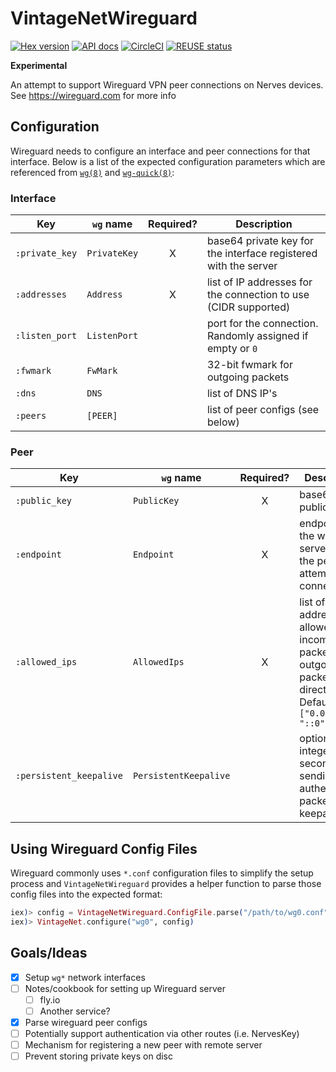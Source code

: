 # VintageNetWireguard

[![Hex version](https://img.shields.io/hexpm/v/vintage_net_wireguard.svg "Hex version")](https://hex.pm/packages/vintage_net_wireguard)
[![API docs](https://img.shields.io/hexpm/v/vintage_net_wireguard.svg?label=hexdocs "API docs")](https://hexdocs.pm/vintage_net_wireguard/VintageNetWireguard.html)
[![CircleCI](https://dl.circleci.com/status-badge/img/gh/nerves-networking/vintage_net_wireguard/tree/main.svg?style=svg)](https://dl.circleci.com/status-badge/redirect/gh/nerves-networking/vintage_net_wireguard/tree/main)
[![REUSE status](https://api.reuse.software/badge/github.com/nerves-networking/vintage_net_wireguard)](https://api.reuse.software/info/github.com/nerves-networking/vintage_net_wireguard)

**Experimental**

An attempt to support Wireguard VPN peer connections on Nerves devices. See
https://wireguard.com for more info

## Configuration
<!--- DOC !--->
Wireguard needs to configure an interface and peer connections for that
interface. Below is a list of the expected configuration parameters
which are referenced from [`wg(8)`](https://git.zx2c4.com/wireguard-tools/about/src/man/wg.8)
and [`wg-quick(8)`](https://git.zx2c4.com/wireguard-tools/about/src/man/wg-quick.8):

### Interface

| Key | `wg` name | Required? | Description |
| --- | --- | :---: | --- |
| `:private_key` | `PrivateKey` | X | base64 private key for the interface registered with the server |
| `:addresses` | `Address` | X | list of IP addresses for the connection to use (CIDR supported) |
| `:listen_port` | `ListenPort` | | port for the connection. Randomly assigned if empty or `0` |
| `:fwmark` | `FwMark` | | 32-bit fwmark for outgoing packets |
| `:dns` | `DNS` | | list of DNS IP's |
| `:peers` | `[PEER]` | | list of peer configs (see below) |

### Peer

| Key | `wg` name | Required? | Description |
| --- | --- | :---: | --- |
| `:public_key` | `PublicKey` | X | base64 public key |
| `:endpoint` | `Endpoint` | X | endpoint to the wireguard server which the peer attempts to connect |
| `:allowed_ips` | `AllowedIps` | X | list of IP addresses for allowed incoming packets and outgoing packets directed to. Defaults to `["0.0.0.0/0", "::0"]` |
| `:persistent_keepalive` | `PersistentKeepalive` | | optional integer seconds for sending an authenticated packet as a keepalive |

## Using Wireguard Config Files

Wireguard commonly uses `*.conf` configuration files to simplify the setup
process and `VintageNetWireguard` provides a helper function to parse those
config files into the expected format:

```elixir
iex)> config = VintageNetWireguard.ConfigFile.parse("/path/to/wg0.conf")
iex)> VintageNet.configure("wg0", config)
```
<!--- DOC !--->
## Goals/Ideas

- [X] Setup `wg*` network interfaces
- [ ] Notes/cookbook for setting up Wireguard server
  - [ ] fly.io
  - [ ] Another service?
- [X] Parse wireguard peer configs
- [ ] Potentially support authentication via other routes (i.e. NervesKey)
- [ ] Mechanism for registering a new peer with remote server
- [ ] Prevent storing private keys on disc

